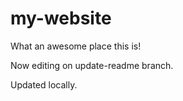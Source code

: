 # my-website 

What an awesome place this is! 

Now editing on update-readme branch. 

Updated locally.


